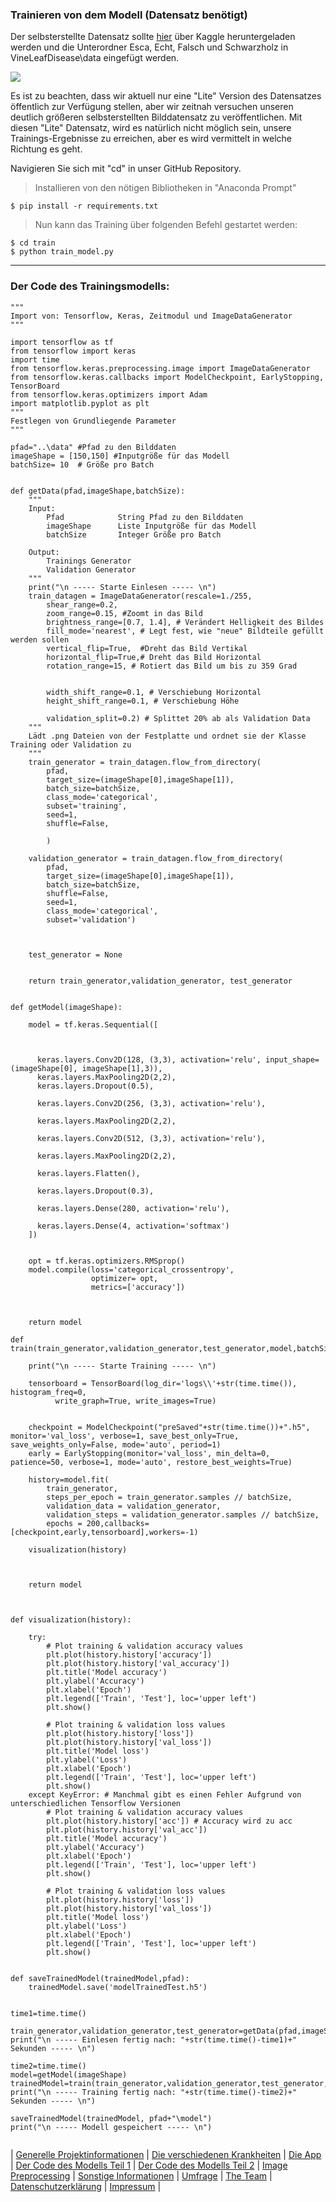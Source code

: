 ### Trainieren von dem Modell (Datensatz benötigt)
Der selbsterstellte Datensatz sollte [hier](https://www.kaggle.com/mareseestern/liteleafdisease) über Kaggle heruntergeladen werden und die Unterordner Esca, Echt, Falsch und Schwarzholz in VineLeafDisease\data eingefügt werden.

<img src="https://raw.githubusercontent.com/MareSeestern/VineLeafDisease/master/res/dataFolder.png?token=AK7DBRS4LW6OPHXYOLH7Q6C7NOPKO">

Es ist zu beachten, dass wir aktuell nur eine "Lite" Version des Datensatzes öffentlich zur Verfügung stellen, aber wir zeitnah versuchen unseren deutlich größeren selbsterstellten Bilddatensatz zu veröffentlichen.
Mit diesen "Lite" Datensatz, wird es natürlich nicht möglich sein, unsere Trainings-Ergebnisse zu erreichen, aber es wird vermittelt in welche Richtung es geht.

Navigieren Sie sich mit "cd" in unser GitHub Repository.

> Installieren von den nötigen Bibliotheken in "Anaconda Prompt"

```shell
$ pip install -r requirements.txt
```

> Nun kann das Training über folgenden Befehl gestartet werden:

```shell
$ cd train
$ python train_model.py
```

---



### Der Code des Trainingsmodells:

```
"""
Import von: Tensorflow, Keras, Zeitmodul und ImageDataGenerator
"""

import tensorflow as tf
from tensorflow import keras
import time
from tensorflow.keras.preprocessing.image import ImageDataGenerator
from tensorflow.keras.callbacks import ModelCheckpoint, EarlyStopping, TensorBoard
from tensorflow.keras.optimizers import Adam
import matplotlib.pyplot as plt
"""
Festlegen von Grundliegende Parameter
"""

pfad="..\data" #Pfad zu den Bilddaten
imageShape = [150,150] #Inputgröße für das Modell
batchSize= 10  # Größe pro Batch


def getData(pfad,imageShape,batchSize):
    """
    Input: 
        Pfad            String Pfad zu den Bilddaten
        imageShape      Liste Inputgröße für das Modell
        batchSize       Integer Größe pro Batch
    
    Output:
        Trainings Generator
        Validation Generator
    """
    print("\n ----- Starte Einlesen ----- \n")
    train_datagen = ImageDataGenerator(rescale=1./255,
        shear_range=0.2,
        zoom_range=0.15, #Zoomt in das Bild
        brightness_range=[0.7, 1.4], # Verändert Helligkeit des Bildes
        fill_mode='nearest', # Legt fest, wie "neue" Bildteile gefüllt werden sollen
        vertical_flip=True,  #Dreht das Bild Vertikal
        horizontal_flip=True,# Dreht das Bild Horizontal
        rotation_range=15, # Rotiert das Bild um bis zu 359 Grad
        
        
        width_shift_range=0.1, # Verschiebung Horizontal
        height_shift_range=0.1, # Verschiebung Höhe
    
        validation_split=0.2) # Splittet 20% ab als Validation Data
    """
    Lädt .png Dateien von der Festplatte und ordnet sie der Klasse Training oder Validation zu
    """
    train_generator = train_datagen.flow_from_directory(
        pfad,
        target_size=(imageShape[0],imageShape[1]),
        batch_size=batchSize,
        class_mode='categorical',
        subset='training',
        seed=1,
        shuffle=False,
     
        ) 
    
    validation_generator = train_datagen.flow_from_directory(
        pfad, 
        target_size=(imageShape[0],imageShape[1]),
        batch_size=batchSize,
        shuffle=False,
        seed=1,
        class_mode='categorical',
        subset='validation')
    
    
    
    test_generator = None
    
 
    return train_generator,validation_generator, test_generator


def getModel(imageShape):
    
    model = tf.keras.Sequential([
      
     
      
      keras.layers.Conv2D(128, (3,3), activation='relu', input_shape=(imageShape[0], imageShape[1],3)),
      keras.layers.MaxPooling2D(2,2),
      keras.layers.Dropout(0.5),
      
      keras.layers.Conv2D(256, (3,3), activation='relu'),
      
      keras.layers.MaxPooling2D(2,2), 
     
      keras.layers.Conv2D(512, (3,3), activation='relu'),
      
      keras.layers.MaxPooling2D(2,2),
     
      keras.layers.Flatten(),
          
      keras.layers.Dropout(0.3),      
      
      keras.layers.Dense(280, activation='relu'),
      
      keras.layers.Dense(4, activation='softmax')
    ])
    
    
    opt = tf.keras.optimizers.RMSprop()
    model.compile(loss='categorical_crossentropy',
                  optimizer= opt,
                  metrics=['accuracy'])
    
   
    
    return model

def train(train_generator,validation_generator,test_generator,model,batchSize):
   
    print("\n ----- Starte Training ----- \n")
    
    tensorboard = TensorBoard(log_dir='logs\\'+str(time.time()), histogram_freq=0,  
          write_graph=True, write_images=True)

    
    checkpoint = ModelCheckpoint("preSaved"+str(time.time())+".h5", monitor='val_loss', verbose=1, save_best_only=True, save_weights_only=False, mode='auto', period=1)
    early = EarlyStopping(monitor='val_loss', min_delta=0, patience=50, verbose=1, mode='auto', restore_best_weights=True)
    
    history=model.fit(
        train_generator,
        steps_per_epoch = train_generator.samples // batchSize,
        validation_data = validation_generator, 
        validation_steps = validation_generator.samples // batchSize,
        epochs = 200,callbacks=[checkpoint,early,tensorboard],workers=-1)
    
    visualization(history)
    
 
   
    return model



def visualization(history):
    
    try:
        # Plot training & validation accuracy values
        plt.plot(history.history['accuracy'])
        plt.plot(history.history['val_accuracy'])
        plt.title('Model accuracy')
        plt.ylabel('Accuracy')
        plt.xlabel('Epoch')
        plt.legend(['Train', 'Test'], loc='upper left')
        plt.show()
        
        # Plot training & validation loss values
        plt.plot(history.history['loss'])
        plt.plot(history.history['val_loss'])
        plt.title('Model loss')
        plt.ylabel('Loss')
        plt.xlabel('Epoch')
        plt.legend(['Train', 'Test'], loc='upper left')
        plt.show()
    except KeyError: # Manchmal gibt es einen Fehler Aufgrund von unterschiedlichen Tensorflow Versionen
        # Plot training & validation accuracy values
        plt.plot(history.history['acc']) # Accuracy wird zu acc
        plt.plot(history.history['val_acc'])
        plt.title('Model accuracy')
        plt.ylabel('Accuracy')
        plt.xlabel('Epoch')
        plt.legend(['Train', 'Test'], loc='upper left')
        plt.show()
        
        # Plot training & validation loss values
        plt.plot(history.history['loss'])
        plt.plot(history.history['val_loss'])
        plt.title('Model loss')
        plt.ylabel('Loss')
        plt.xlabel('Epoch')
        plt.legend(['Train', 'Test'], loc='upper left')
        plt.show()
    
    
def saveTrainedModel(trainedModel,pfad):
    trainedModel.save('modelTrainedTest.h5') 
    
    
time1=time.time()

train_generator,validation_generator,test_generator=getData(pfad,imageShape,batchSize)
print("\n ----- Einlesen fertig nach: "+str(time.time()-time1)+" Sekunden ----- \n")

time2=time.time()
model=getModel(imageShape)
trainedModel=train(train_generator,validation_generator,test_generator,model,batchSize)
print("\n ----- Training fertig nach: "+str(time.time()-time2)+" Sekunden ----- \n")

saveTrainedModel(trainedModel, pfad+"\model")
print("\n ----- Modell gespeichert ----- \n")


```


| [Generelle Projektinformationen](https://matheli.github.io/Vine-leaf-diseases-and-AI/) | [Die verschiedenen Krankheiten](https://matheli.github.io/Vine-leaf-diseases-and-AI/Different-diseases) | [Die App](https://matheli.github.io/Vine-leaf-diseases-and-AI/App) | [Der Code des Modells Teil 1](https://matheli.github.io/Vine-leaf-diseases-and-AI/Code) | [Der Code des Modells Teil 2](https://matheli.github.io/Vine-leaf-diseases-and-AI/Code2) | [Image Preprocessing](https://matheli.github.io/Vine-leaf-diseases-and-AI/ImagePreprocessing) | [Sonstige Informationen](https://matheli.github.io/Vine-leaf-diseases-and-AI/Sonstiges) | [Umfrage](https://matheli.github.io/Vine-leaf-diseases-and-AI/Survey) | [The Team](https://matheli.github.io/Vine-leaf-diseases-and-AI/Team) | [Datenschutzerklärung](https://matheli.github.io/Vine-leaf-diseases-and-AI/Datenschutzerklärung) | [Impressum](https://matheli.github.io/Vine-leaf-diseases-and-AI/Impressum) |


